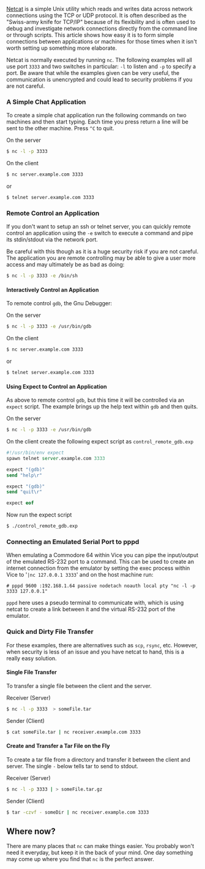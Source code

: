 [Netcat](http://nc110.sourceforge.net/ "The Netcat homepage") is a simple Unix utility which reads and writes data across network connections using the TCP or UDP protocol.  It is often described as the "Swiss-army knife for TCP/IP" because of its flexibility and is often used to debug and investigate network connections directly from the command line or through scripts.  This article shows how easy it is to form simple connections between applications or machines for those times when it isn't worth setting up something more elaborate.

Netcat is normally executed by running `nc`.  The following examples will all use port `3333` and two switches in particular: `-l` to listen and `-p` to specify a port.  Be aware that while the examples given can be very useful, the communication is unencrypted and could lead to security problems if you are not careful.

### A Simple Chat Application
To create a simple chat application run the following commands on two machines and then start typing.  Each time you press return a line will be sent to the other machine.  Press `^C` to quit.

On the server
```` bash
$ nc -l -p 3333
````
On the client
```` bash
$ nc server.example.com 3333
````

or
```` bash
$ telnet server.example.com 3333
````

### Remote Control an Application
If you don't want to setup an ssh or telnet server, you can quickly remote control an application using the `-e` switch to execute a command and pipe its stdin/stdout via the network port.

Be careful with this though as it is a huge security risk if you are not careful.  The application you are remote controlling may be able to give a user more access and may ultimately be as bad as doing:
```` bash
$ nc -l -p 3333 -e /bin/sh
````

#### Interactively Control an Application
To remote control `gdb`, the Gnu Debugger:

On the server
```` bash
$ nc -l -p 3333 -e /usr/bin/gdb
````

On the client
```` bash
$ nc server.example.com 3333
````

or
```` bash
$ telnet server.example.com 3333
````


#### Using Expect to Control an Application
As above to remote control `gdb`, but this time it will be controlled via an `expect` script.  The example brings up the help text within `gdb` and then quits.

On the server
```` bash
$ nc -l -p 3333 -e /usr/bin/gdb
````

On the client create the following expect script as `control_remote_gdb.exp`

```` tcl
#!/usr/bin/env expect
spawn telnet server.example.com 3333

expect "(gdb)"
send "help\r"

expect "(gdb)"
send "quit\r"

expect eof
````

Now run the expect script
```` bash
$ ./control_remote_gdb.exp
````


### Connecting an Emulated Serial Port to pppd
When emulating a Commodore 64 within Vice you can pipe the input/output of the emulated RS-232 port to a command.  This can be used to create an internet connection from the emulator by setting the exec process within Vice to '`|nc 127.0.0.1 3333`' and on the host machine run:

```` text
# pppd 9600 :192.168.1.64 passive nodetach noauth local pty "nc -l -p 3333 127.0.0.1"
````

`pppd` here uses a pseudo terminal to communicate with, which is using netcat to create a link between it and the virtual RS-232 port of the emulator.

### Quick and Dirty File Transfer
For these examples, there are alternatives such as `scp`, `rsync`, etc.  However, when security is less of an issue and you have netcat to hand, this is a really easy solution.

#### Single File Transfer
To transfer a single file between the client and the server.

Receiver (Server)
```` bash
$ nc -l -p 3333  > someFile.tar
````

Sender (Client)
```` bash
$ cat someFile.tar | nc receiver.example.com 3333
````


#### Create and Transfer a Tar File on the Fly
To create a tar file from a directory and transfer it between the client and server.  The single `-` below tells tar to send to stdout.

Receiver (Server)
```` bash
$ nc -l -p 3333 | > someFile.tar.gz
````

Sender (Client)
```` bash
$ tar -czvf - someDir | nc receiver.example.com 3333
````

## Where now?
There are many places that `nc` can make things easier.  You probably won't need it everyday, but keep it in the back of your mind.  One day something may come up where you find that `nc` is the perfect answer.
